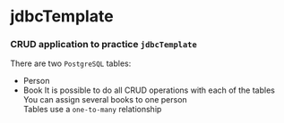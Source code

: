 # jdbcTemplate
### CRUD application to practice `jdbcTemplate`

There are two `PostgreSQL` tables: 
* Person
* Book
It is possible to do all CRUD operations with each of the tables  
You can assign several books to one person  
Tables use a `one-to-many` relationship
